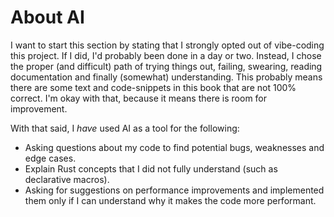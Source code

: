 # About AI
I want to start this section by stating that I strongly opted out of vibe-coding this project. If I did, I'd probably been done in a day or two. Instead, I chose the proper (and difficult) path of trying things out, failing, swearing, reading documentation and finally (somewhat) understanding. This probably means there are some text and code-snippets in this book that are not 100% correct. I'm okay with that, because it means there is room for improvement.

With that said, I <em>have</em> used AI as a tool for the following:
- Asking questions about my code to find potential bugs, weaknesses and edge cases.
- Explain Rust concepts that I did not fully understand (such as declarative macros).
- Asking for suggestions on performance improvements and implemented them only if I can understand why it makes the code more performant.
